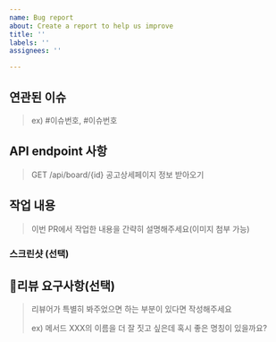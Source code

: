 ```yaml
---
name: Bug report
about: Create a report to help us improve
title: ''
labels: ''
assignees: ''

---
```


## 연관된 이슈

> ex) #이슈번호, #이슈번호

## API endpoint 사항
> GET /api/board/{id} 공고상세페이지 정보 받아오기

## 작업 내용

> 이번 PR에서 작업한 내용을 간략히 설명해주세요(이미지 첨부 가능)

### 스크린샷 (선택)

## 💬리뷰 요구사항(선택)

> 리뷰어가 특별히 봐주었으면 하는 부분이 있다면 작성해주세요
>
> ex) 메서드 XXX의 이름을 더 잘 짓고 싶은데 혹시 좋은 명칭이 있을까요?
